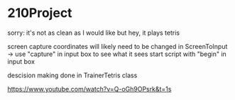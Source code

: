 # 210Project

sorry: it's not as clean as I would like but hey, it plays tetris

screen capture coordinates will likely need to be changed in ScreenToInput -> use "capture" in input box to see what it sees
start script with "begin" in input box

descision making done in TrainerTetris class


https://www.youtube.com/watch?v=Q-oGh9OPsrk&t=1s
